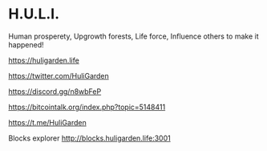 # H.U.L.I.

Human prosperety, 
Upgrowth forests,
Life force, 
Influence others to make it happened!

https://huligarden.life

https://twitter.com/HuliGarden

https://discord.gg/n8wbFeP

https://bitcointalk.org/index.php?topic=5148411

https://t.me/HuliGarden

Blocks explorer
http://blocks.huligarden.life:3001
